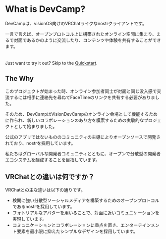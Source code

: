 # What is DevCamp?

DevCampは、visionOS向けのVRChatライクなnostrクライアントです。

一言で言えば、オープンプロトコル上に構築されたオンライン空間に集まり、まるで対面であるかのように交流したり、コンテンツや体験を共有することができます。

<div class="tip custom-block" style="padding-top: 8px">

Just want to try it out? Skip to the [Quickstart](./get-started).

</div>

## The Why

このプロジェクトが始まった時、オンライン参加者同士が対面と同じ没入感で交流するには相手に連絡先を尋ねてFaceTimeのリンクを共有する必要がありました。

そのため、DevCampはVisionDevCampのオンライン会場として機能するために作られ、新しいコラボレーションのあり方を模索するための実験的なプロジェクトとして始まりました。

公式のアプリではないもののコミュニティの主導によりオープンソースで開発されており、nostrを採用しています。

私たちはグローバルな開発者コミュニティとともに、オープンで分散型の開発者エコシステムを醸成することを目指しています。



## VRChatとの違いは何ですか？

VRChatとの主な違いは以下の通りです。
- 検閲に強い分散型ソーシャルメディアを構築するためのオープンプロトコルであるnostrを採用しています。
- フォトリアルなアバターを用いることで、対面に近いコミュニケーションを実現しています。
- コミュニケーションとコラボレーションに重点を置き、エンターテインメント要素を最小限に抑えたシンプルなデザインを採用しています。